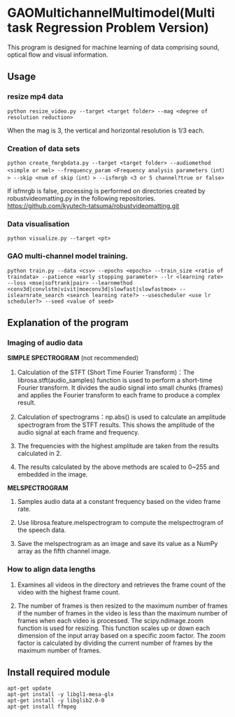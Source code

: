 # GAOMultichannelMultimodel(Multi task Regression Problem Version)
This program is designed for machine learning of data comprising sound, optical flow and visual information.

## Usage
### resize mp4 data
```
python resize_video.py --target <target folder> --mag <degree of resolution reduction>
```
When the mag is 3, the vertical and horizontal resolution is 1/3 each.

### Creation of data sets
```
python create_fmrgbdata.py --target <target folder> --audiomethod <simple or mel> --frequency_param <Frequency analysis parameters（int）> --skip <num of skip（int）> --isfmrgb <3 or 5 channel?true or false>
```
If isfmrgb is false, processing is performed on directories created by robustvideomatting.py in the following repositories.
https://github.com/kyutech-tatsuma/robustvideomatting.git
    
### Data visualisation
```
python visualize.py --target <pt>
```
### GAO multi-channel model training.
```
python train.py --data <csv> --epochs <epochs> --train_size <ratio of traindata> --patience <early stopping parameter> --lr <learning rate> --loss <mse|softrank|pair> --learnmethod <conv3d|convlstm|vivit|moeconv3d|slowfast|slowfastmoe> --islearnrate_search <search learning rate?> --usescheduler <use lr scheduler?> --seed <value of seed>
```
##  Explanation of the program
### Imaging of audio data
<strong>SIMPLE SPECTROGRAM</strong>
(not recommended)

1. Calculation of the STFT (Short Time Fourier Transform)：The librosa.stft(audio_samples) function is used to perform a short-time Fourier transform. It divides the audio signal into small chunks (frames) and applies the Fourier transform to each frame to produce a complex result.

2. Calculation of spectrograms：np.abs() is used to calculate an amplitude spectrogram from the STFT results. This shows the amplitude of the audio signal at each frame and frequency.

3. The frequencies with the highest amplitude are taken from the results calculated in 2.

4. The results calculated by the above methods are scaled to 0~255 and embedded in the image.

<strong>MELSPECTROGRAM</strong>

1. Samples audio data at a constant frequency based on the video frame rate.

2. Use librosa.feature.melspectrogram to compute the melspectrogram of the speech data.

3. Save the melspectrogram as an image and save its value as a NumPy array as the fifth channel image.

### How to align data lengths
1. Examines all videos in the directory and retrieves the frame count of the video with the highest frame count.

2. The number of frames is then resized to the maximum number of frames if the number of frames in the video is less than the maximum number of frames when each video is processed. The scipy.ndimage.zoom function is used for resizing. This function scales up or down each dimension of the input array based on a specific zoom factor. The zoom factor is calculated by dividing the current number of frames by the maximum number of frames.

## Install required module
```
apt-get update
apt-get install -y libgl1-mesa-glx
apt-get install -y libglib2.0-0
apt-get install ffmpeg
```
